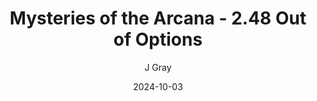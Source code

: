 ---
title: 'Mysteries of the Arcana - 2.48 Out of Options'
alt: 'Mysteries of the Arcana'
date: '2024-10-03'
author: 'J Gray'
artist: 'Keira'
---
